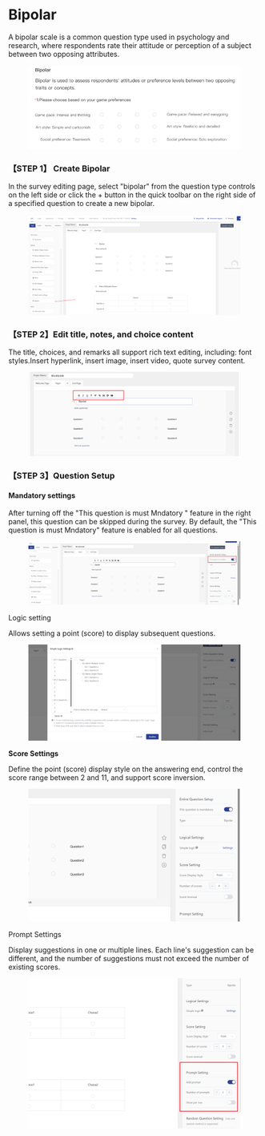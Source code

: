 # Bipolar

A bipolar scale is a common question type used in psychology and research, where respondents rate their attitude or perception of a subject between two opposing attributes.

<figure><img src="../../.gitbook/assets/image (1114).png" alt=""><figcaption></figcaption></figure>

### 【STEP 1】 Create Bipolar <a href="#step-1-xin-jian-zhu-guan-ti" id="step-1-xin-jian-zhu-guan-ti"></a>

In the survey editing page, select "bipolar" from the question type controls on the left side or click the + button in the quick toolbar on the right side of a specified question to create a new bipolar.

<figure><img src="../../.gitbook/assets/image (1115).png" alt=""><figcaption></figcaption></figure>

### 【STEP 2】Edit title, notes, and choice content <a href="#step-2-edit-title-notes-and-choice-content" id="step-2-edit-title-notes-and-choice-content"></a>

The title, choices, and remarks all support rich text editing, including: font styles.Insert hyperlink, insert image, insert video, quote survey content.

<figure><img src="../../.gitbook/assets/image (1116).png" alt=""><figcaption></figcaption></figure>



### 【STEP 3】Question Setup <a href="#step-3-ti-mu-she-zhi" id="step-3-ti-mu-she-zhi"></a>

#### Mandatory settings <a href="#step-3-ti-mu-she-zhi-1" id="step-3-ti-mu-she-zhi-1"></a>

After turning off the "This question is must Mndatory " feature in the right panel, this question can be skipped during the survey. By default, the "This question is must Mndatory" feature is enabled for all questions.

<figure><img src="../../.gitbook/assets/image (1117).png" alt=""><figcaption></figcaption></figure>

Logic setting

Allows setting a point (score) to display subsequent questions.

<figure><img src="../../.gitbook/assets/image (1118).png" alt=""><figcaption></figcaption></figure>

**Score Settings**

Define the point (score) display style on the answering end, control the score range between 2 and 11, and support score inversion.

<figure><img src="../../.gitbook/assets/image (1119).png" alt=""><figcaption></figcaption></figure>

Prompt Settings

Display suggestions in one or multiple lines. Each line's suggestion can be different, and the number of suggestions must not exceed the number of existing scores.

<figure><img src="../../.gitbook/assets/image (1120).png" alt=""><figcaption></figcaption></figure>

#### &#x20;<a href="#view-survey-data" id="view-survey-data"></a>
